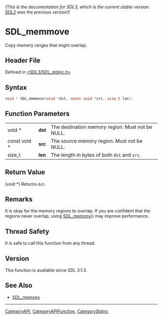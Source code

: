###### (This is the documentation for SDL3, which is the current stable version. [SDL2](https://wiki.libsdl.org/SDL2/) was the previous version!)
# SDL_memmove

Copy memory ranges that might overlap.

## Header File

Defined in [<SDL3/SDL_stdinc.h>](https://github.com/libsdl-org/SDL/blob/main/include/SDL3/SDL_stdinc.h)

## Syntax

```c
void * SDL_memmove(void *dst, const void *src, size_t len);
```

## Function Parameters

|              |         |                                                  |
| ------------ | ------- | ------------------------------------------------ |
| void *       | **dst** | The destination memory region. Must not be NULL. |
| const void * | **src** | The source memory region. Must not be NULL.      |
| size_t       | **len** | The length in bytes of both `dst` and `src`.     |

## Return Value

(void *) Returns `dst`.

## Remarks

It is okay for the memory regions to overlap. If you are confident that the
regions never overlap, using [SDL_memcpy](SDL_memcpy)() may improve
performance.

## Thread Safety

It is safe to call this function from any thread.

## Version

This function is available since SDL 3.1.3.

## See Also

- [SDL_memcpy](SDL_memcpy)

----
[CategoryAPI](CategoryAPI), [CategoryAPIFunction](CategoryAPIFunction), [CategoryStdinc](CategoryStdinc)

